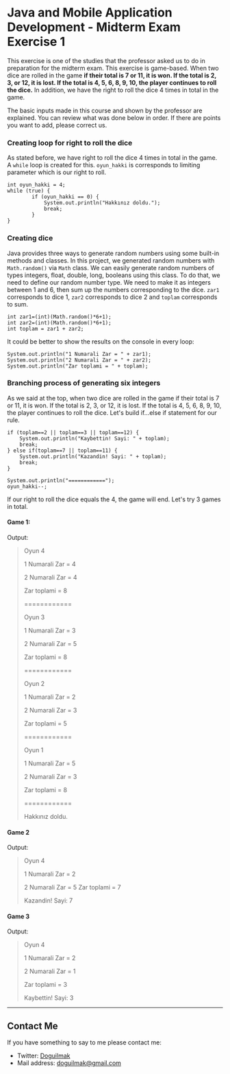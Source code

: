 
# Java and Mobile Application Development - Midterm Exam Exercise 1 

This exercise is one of the studies that the professor asked us to do in preparation for the midterm exam. This exercise is game-based. When two dice are rolled in the game **if their total is 7 or 11, it is won. If the total is 2, 3, or 12, it is lost. If the total is 4, 5, 6, 8, 9, 10, the player continues to roll the dice.** In addition, we have the right to roll the dice 4 times in total in the game.

The basic inputs made in this course and shown by the professor are explained. You can review what was done below in order. If there are points you want to add, please correct us.

### Creating loop for right to roll the dice

As stated before, we have right to roll the dice 4 times in total in the game. A <code>while</code> loop is created for this. `oyun_hakki` is corresponds to limiting parameter which is our right to roll.

	int oyun_hakki = 4;
    while (true) {
			if (oyun_hakki == 0) {
	        	System.out.println("Hakkınız doldu.");
	        	break;
	        }
	}


### Creating dice


Java provides three ways to generate random numbers using some built-in methods and classes. In this project, we generated random numbers with <code>Math.random()</code> via <code>Math</code> class. We can easily generate random numbers of types integers, float, double, long, booleans using this class. To do that, we need to define our random number type. We need to make it as integers between 1 and 6, then sum up the numbers corresponding to the dice. `zar1` corresponds to dice 1, `zar2` corresponds to dice 2 and `toplam` corresponds to sum.
    
	int zar1=(int)(Math.random()*6+1);
    int zar2=(int)(Math.random()*6+1);
    int toplam = zar1 + zar2;

It could be better to show the results on the console in every loop:

	System.out.println("1 Numarali Zar = " + zar1); 
    System.out.println("2 Numarali Zar = " + zar2);
    System.out.println("Zar toplami = " + toplam);


### Branching process of generating six integers 

As we said at the top, when two dice are rolled in the game if their total is 7 or 11, it is won. If the total is 2, 3, or 12, it is lost. If the total is 4, 5, 6, 8, 9, 10, the player continues to roll the dice. Let's build if...else if statement for our rule.


    if (toplam==2 || toplam==3 || toplam==12) {
        System.out.println("Kaybettin! Sayi: " + toplam);
        break;
    } else if(toplam==7 || toplam==11) { 
        System.out.println("Kazandin! Sayi: " + toplam);
        break; 
    }
    
    System.out.println("============");	        
    oyun_hakki--;

If our right to roll the dice equals the 4, the game will end. Let's try 3 games in total.

#### Game 1:

Output:

> Oyun 4
> 
> 1 Numarali Zar = 4 
> 
> 2 Numarali Zar = 4 
> 
> Zar toplami = 8
> 
> ============ 
> 
> Oyun 3
> 
> 1 Numarali Zar = 3 
> 
> 2 Numarali Zar = 5 
> 
> Zar toplami = 8
> 
> ============ 
> 
> Oyun 2
> 
> 1 Numarali Zar = 2 
> 
> 2 Numarali Zar = 3 
> 
> Zar toplami = 5
> 
> ============ 
> 
> Oyun 1
> 
> 1 Numarali Zar = 5 
> 
> 2 Numarali Zar = 3 
> 
> Zar toplami = 8
> 
> ============ 
> 
> Hakkınız doldu.

#### Game 2

Output:

> Oyun 4 
> 
> 1 Numarali Zar = 2 
> 
> 2 Numarali Zar = 5 Zar toplami = 7 
> 
> Kazandin! Sayi: 7

#### Game 3

Output:

> Oyun 4 
> 
> 1 Numarali Zar = 2 
> 
> 2 Numarali Zar = 1 
> 
> Zar toplami = 3
> 
> Kaybettin! Sayi: 3

---

## Contact Me

If you have something to say to me please contact me: 

 - Twitter: [Doguilmak](https://twitter.com/Doguilmak) 
 - Mail address: doguilmak@gmail.com
